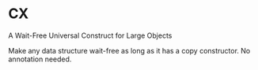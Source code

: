 # CX

A Wait-Free Universal Construct for Large Objects

Make any data structure wait-free as long as it has a copy constructor. No annotation needed.